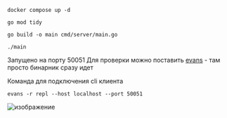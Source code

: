 ```
docker compose up -d
```


```
go mod tidy
```
```
go build -o main cmd/server/main.go 
```
```
./main
```

Запущено на порту 50051
Для проверки можно поставить [evans](https://github.com/ktr0731/evans/releases/tag/v0.10.11) - там просто бинарник сразу идет

Команда для подключения cli клиента
```
evans -r repl --host localhost --port 50051
```

![изображение](https://github.com/Concerts-Mate/Elastic-Service/assets/28489754/8597e166-4504-491a-ab67-cb0c88b1b606)
